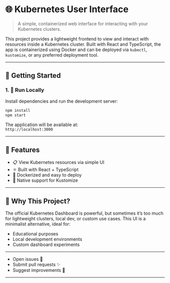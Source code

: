 
# 🌐 Kubernetes User Interface

> A simple, containerized web interface for interacting with your Kubernetes clusters.

This project provides a lightweight frontend to view and interact with resources inside a Kubernetes cluster. Built with React and TypeScript, the app is containerized using Docker and can be deployed via `kubectl`, `kustomize`, or any preferred deployment tool.

---

## 🚀 Getting Started

### 1. 🧪 Run Locally

Install dependencies and run the development server:

```bash
npm install
npm start
```

The application will be available at:  
`http://localhost:3000`

---

## 🧠 Features

- 📋 View Kubernetes resources via simple UI
- ⚛️ Built with React + TypeScript
- 🐳 Dockerized and easy to deploy
- 🧩 Native support for Kustomize

---

## 🎯 Why This Project?

The official Kubernetes Dashboard is powerful, but sometimes it’s too much for lightweight clusters, local dev, or custom use cases. This UI is a minimalist alternative, ideal for:

- Educational purposes  
- Local development environments  
- Custom dashboard experiments

---


- Open issues 🐞  
- Submit pull requests ✨  
- Suggest improvements 🧠

---
